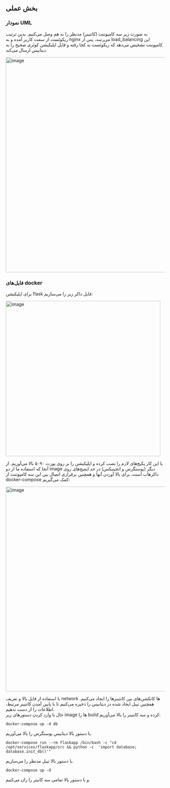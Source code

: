 ## بخش عملی
### نمودار UML
به صورت زیر سه کامپوننت (کانتینر) مدنظر را به هم وصل می‌کنیم. بدین ترتیب ریکوئست از سمت کاربر آمده و به nginx می‌رسد، پس از load_balancing این کامپوننت تشخیص می‌دهد که ریکوئست به کجا رفته و فایل اپلیکیشن کوئری صحیح را به دیتابیس ارسال می‌کند.

<img width="679" alt="image" src="https://github.com/ShayanEmzed/SEL-HW6/assets/60621655/61aea1d0-a0fd-4549-890e-031090737b83">

### فایل‌های docker
برای اپلیکیشن flask فایل داکر زیر را می‌سازیم:

<img width="490" alt="image" src="https://github.com/ShayanEmzed/SEL-HW6/assets/60621655/09b537b9-60d6-4f08-8879-2ad9c11a5f1d">

با این کار پکیج‌های لازم را نصب کرده و اپلیکیشن را بر روی پورت ۵۰۹۰ بالا می‌آوریم. از آنجا که استفاده ما از دو image دیگر (پوستگرس و انجینیکس) در حد ایمیج‌های روی داکرهاب است، برای بالا آوردن آنها و همچنین برقراری اتصال بین این سه کامپوننت از docker-compose کمک می‌گیریم:

<img width="646" alt="image" src="https://github.com/ShayanEmzed/SEL-HW6/assets/60621655/29bc545c-452c-4926-9ead-dc6a84147ad9">

با استفاده از فایل بالا و تعریف network ها کانکشن‌های بین کانتینرها را ایجاد می‌کنیم. همچنین تیبل ایجاد شده در دیتابیس را ذخیره می‌کنیم تا با پایین آمدن کانتینر مرتبط، اطلاعات را از دست ندهیم.  
حال با وارد کردن دستورهای زیر image ها را build کرده و سه کانتینر را بالا می‌آوریم:
```
docker-compose up -d db
```
با دستور بالا دیتابیس پوستگرس را بالا می‌آوریم.
```
docker-compose run --rm flaskapp /bin/bash -c "cd /opt/services/flaskapp/src && python -c  'import database; database.init_db()'"
```
با دستور بالا تیبل مدنظر را می‌سازیم.
```
docker-compose up -d
```
و با دستور بالا تمامی سه کانیتر را ران می‌کنیم.
